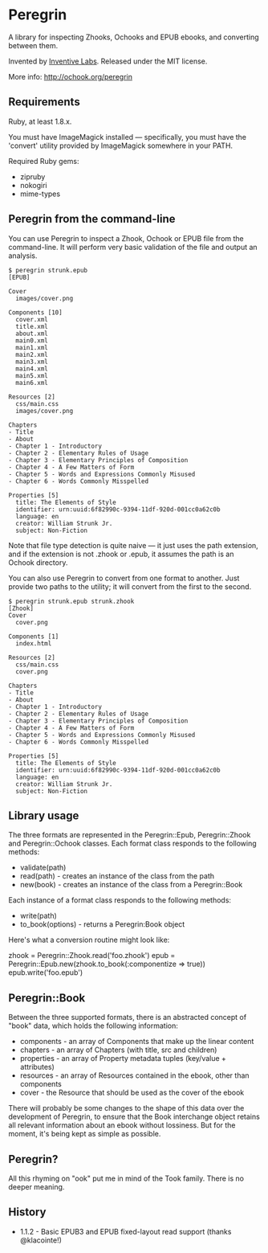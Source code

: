 # Peregrin

A library for inspecting Zhooks, Ochooks and EPUB ebooks, and converting
between them.

Invented by [Inventive Labs](http://inventivelabs.com.au). Released under the
MIT license.

More info: http://ochook.org/peregrin


## Requirements

Ruby, at least 1.8.x.

You must have ImageMagick installed — specifically, you must have the 'convert'
utility provided by ImageMagick somewhere in your PATH.

Required Ruby gems:

* zipruby
* nokogiri
* mime-types


## Peregrin from the command-line

You can use Peregrin to inspect a Zhook, Ochook or EPUB file from the
command-line. It will perform very basic validation of the file and
output an analysis.

    $ peregrin strunk.epub
    [EPUB]

    Cover
      images/cover.png

    Components [10]
      cover.xml
      title.xml
      about.xml
      main0.xml
      main1.xml
      main2.xml
      main3.xml
      main4.xml
      main5.xml
      main6.xml

    Resources [2]
      css/main.css
      images/cover.png

    Chapters
    - Title
    - About
    - Chapter 1 - Introductory
    - Chapter 2 - Elementary Rules of Usage
    - Chapter 3 - Elementary Principles of Composition
    - Chapter 4 - A Few Matters of Form
    - Chapter 5 - Words and Expressions Commonly Misused
    - Chapter 6 - Words Commonly Misspelled

    Properties [5]
      title: The Elements of Style
      identifier: urn:uuid:6f82990c-9394-11df-920d-001cc0a62c0b
      language: en
      creator: William Strunk Jr.
      subject: Non-Fiction

Note that file type detection is quite naive — it just uses the path extension,
and if the extension is not .zhook or .epub, it assumes the path is an
Ochook directory.

You can also use Peregrin to convert from one format to another. Just provide
two paths to the utility; it will convert from the first to the second.

    $ peregrin strunk.epub strunk.zhook
    [Zhook]
    Cover
      cover.png

    Components [1]
      index.html

    Resources [2]
      css/main.css
      cover.png

    Chapters
    - Title
    - About
    - Chapter 1 - Introductory
    - Chapter 2 - Elementary Rules of Usage
    - Chapter 3 - Elementary Principles of Composition
    - Chapter 4 - A Few Matters of Form
    - Chapter 5 - Words and Expressions Commonly Misused
    - Chapter 6 - Words Commonly Misspelled

    Properties [5]
      title: The Elements of Style
      identifier: urn:uuid:6f82990c-9394-11df-920d-001cc0a62c0b
      language: en
      creator: William Strunk Jr.
      subject: Non-Fiction


## Library usage

The three formats are represented in the Peregrin::Epub, Peregrin::Zhook and
Peregrin::Ochook classes. Each format class responds to the following methods:

  * validate(path)
  * read(path) - creates an instance of the class from the path
  * new(book) - creates an instance of the class from a Peregrin::Book

Each instance of a format class responds to the following methods:

  * write(path)
  * to\_book(options) - returns a Peregrin:Book object

Here's what a conversion routine might look like:

   zhook = Peregrin::Zhook.read('foo.zhook')
   epub = Peregrin::Epub.new(zhook.to\_book(:componentize => true))
   epub.write('foo.epub')

## Peregrin::Book

Between the three supported formats, there is an abstracted concept of "book"
data, which holds the following information:

* components - an array of Components that make up the linear content
* chapters - an array of Chapters (with title, src and children)
* properties - an array of Property metadata tuples (key/value + attributes)
* resources - an array of Resources contained in the ebook, other than components
* cover - the Resource that should be used as the cover of the ebook

There will probably be some changes to the shape of this data over the
development of Peregrin, to ensure that the Book interchange object retains all
relevant information about an ebook without lossiness. But for the moment,
it's being kept as simple as possible.


## Peregrin?

All this rhyming on "ook" put me in mind of the Took family. There is no
deeper meaning.


## History

* 1.1.2 - Basic EPUB3 and EPUB fixed-layout read support (thanks @klacointe!)
